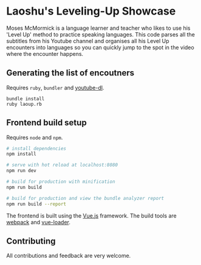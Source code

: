 # Laoshu's Leveling-Up Showcase

Moses McMormick is a language learner and teacher who likes to use his 'Level Up'
method to practice speaking languages. This code parses all the subtitles from his
Youtube channel and organises all his Level Up encounters into languages so you can
quickly jump to the spot in the video where the encounter happens.

## Generating the list of encoutners

Requires `ruby`, `bundler` and [youtube-dl](https://rg3.github.io/youtube-dl/).

```
bundle install
ruby laoup.rb
```

## Frontend build setup

Requires `node` and `npm`.

``` bash
# install dependencies
npm install

# serve with hot reload at localhost:8080
npm run dev

# build for production with minification
npm run build

# build for production and view the bundle analyzer report
npm run build --report
```

The frontend is built using the [Vue.js](https://vuejs.org/) framework. The build tools are [webpack](http://vuejs-templates.github.io/webpack/) and [vue-loader](http://vuejs.github.io/vue-loader).

## Contributing
All contributions and feedback are very welcome.
